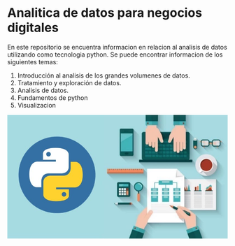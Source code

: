 # Analitica de datos para negocios digitales 
En este repositorio se encuentra informacion en relacion al analisis de datos utilizando como tecnologia python.
Se puede encontrar informacion de los siguientes temas:
1. Introducción al analisis de los grandes volumenes de datos.
1. Tratamiento y exploración de datos.
1. Analisis de datos.
1. Fundamentos de python
1. Visualizacion

![Analitica de datos](./Img/python%20y%20analitica%20de%20datos.jpg)